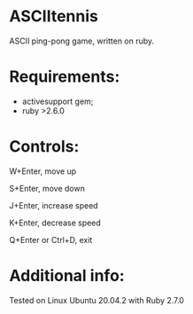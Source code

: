 # ASCIItennis
ASCII ping-pong game, written on ruby.

# Requirements:
* activesupport gem;
* ruby >2.6.0

# Controls:
W+Enter, move up

S+Enter, move down

J+Enter, increase speed

K+Enter, decrease speed

Q+Enter or Ctrl+D, exit

# Additional info:
Tested on Linux Ubuntu 20.04.2 with Ruby 2.7.0
